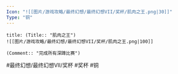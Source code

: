 ```yaml
---
Icon: "![[图片/游戏攻略/最终幻想/最终幻想VII/奖杯/肌肉之王.png|30]]"
Type: "铜"
---
```

```ad-common-bronze-trophy
title: (Title:: "肌肉之王")
![[图片/游戏攻略/最终幻想/最终幻想VII/奖杯/肌肉之王.png|100]]

(Comment:: "完成所有深蹲比赛")
```

#最终幻想/最终幻想VII/奖杯 #奖杯 #铜
